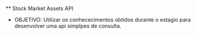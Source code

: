 ** Stock Market Assets API

* OBJETIVO:
Utilizar os conhececimentos obtidos durante o estagio para desenvolver uma api simplpes de consulta.

